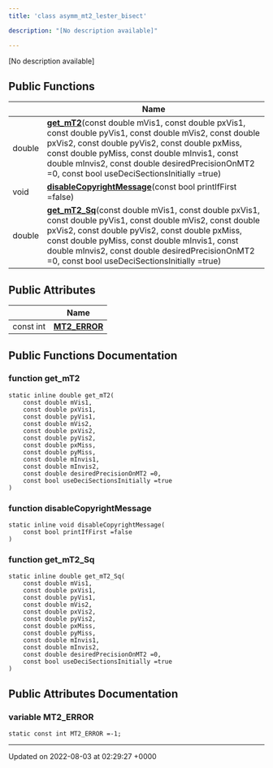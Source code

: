 ```yaml
---
title: 'class asymm_mt2_lester_bisect'

description: "[No description available]"

---
```









[No description available]

## Public Functions

|                | Name           |
| -------------- | -------------- |
| double | **[get_mT2](/documentation/code/gambit_sphinx/classes/classasymm__mt2__lester__bisect/#function-get-mt2)**(const double mVis1, const double pxVis1, const double pyVis1, const double mVis2, const double pxVis2, const double pyVis2, const double pxMiss, const double pyMiss, const double mInvis1, const double mInvis2, const double desiredPrecisionOnMT2 =0, const bool useDeciSectionsInitially =true) |
| void | **[disableCopyrightMessage](/documentation/code/gambit_sphinx/classes/classasymm__mt2__lester__bisect/#function-disablecopyrightmessage)**(const bool printIfFirst =false) |
| double | **[get_mT2_Sq](/documentation/code/gambit_sphinx/classes/classasymm__mt2__lester__bisect/#function-get-mt2-sq)**(const double mVis1, const double pxVis1, const double pyVis1, const double mVis2, const double pxVis2, const double pyVis2, const double pxMiss, const double pyMiss, const double mInvis1, const double mInvis2, const double desiredPrecisionOnMT2 =0, const bool useDeciSectionsInitially =true) |

## Public Attributes

|                | Name           |
| -------------- | -------------- |
| const int | **[MT2_ERROR](/documentation/code/gambit_sphinx/classes/classasymm__mt2__lester__bisect/#variable-mt2-error)**  |

## Public Functions Documentation

### function get_mT2

```
static inline double get_mT2(
    const double mVis1,
    const double pxVis1,
    const double pyVis1,
    const double mVis2,
    const double pxVis2,
    const double pyVis2,
    const double pxMiss,
    const double pyMiss,
    const double mInvis1,
    const double mInvis2,
    const double desiredPrecisionOnMT2 =0,
    const bool useDeciSectionsInitially =true
)
```


### function disableCopyrightMessage

```
static inline void disableCopyrightMessage(
    const bool printIfFirst =false
)
```


### function get_mT2_Sq

```
static inline double get_mT2_Sq(
    const double mVis1,
    const double pxVis1,
    const double pyVis1,
    const double mVis2,
    const double pxVis2,
    const double pyVis2,
    const double pxMiss,
    const double pyMiss,
    const double mInvis1,
    const double mInvis2,
    const double desiredPrecisionOnMT2 =0,
    const bool useDeciSectionsInitially =true
)
```


## Public Attributes Documentation

### variable MT2_ERROR

```
static const int MT2_ERROR =-1;
```


-------------------------------

Updated on 2022-08-03 at 02:29:27 +0000